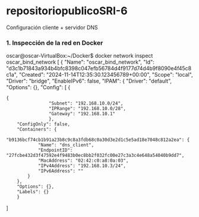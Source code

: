 # repositoriopublicoSRI-6
Configuración cliente + servidor DNS

### 1. Inspección de la red en Docker
oscar@oscar-VirtualBox:~/Docker$ docker network inspect oscar_bind_network
[
    {
        "Name": "oscar_bind_network",
        "Id": "d3c1b71843a934b4bfc8398c047efb56784d4f9177d74d4b9f8090e4f45c8c1a",
        "Created": "2024-11-14T12:35:30.123456789+00:00",
        "Scope": "local",
        "Driver": "bridge",
        "EnableIPv6": false,
        "IPAM": {
            "Driver": "default",
            "Options": {},
            "Config": [
                {

    {
                    "Subnet": "192.168.10.0/24",
                    "IPRange": "192.168.10.0/28",
                    "Gateway": "192.168.10.1"
                    },
        "ConfigOnly": false,
        "Containers": {
            "b9136bcf74cb1b91a23b8c9c8a3fdb68c0a30d3e2d1c5e5ad18e7048c812a2ea": {
                "Name": "dns_client",
                "EndpointID": "27fcbe432d3f47592e4f9483b0ec8bb2f032fc00e27c3a3c4e648a54040b9dd7",
                "MacAddress": "02:42:c0:a8:0a:03",
                "IPv4Address": "192.168.10.3/24",
                "IPv6Address": ""
            }
        },
        "Options": {},
        "Labels": {}
        }
]

